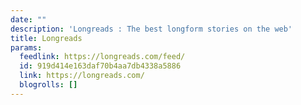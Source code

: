 ```yaml
---
date: ""
description: 'Longreads : The best longform stories on the web'
title: Longreads
params:
  feedlink: https://longreads.com/feed/
  id: 919d414e163daf70b4aa7db4338a5886
  link: https://longreads.com/
  blogrolls: []
---
```


